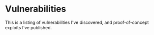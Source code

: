 # Vulnerabilities
This is a listing of vulnerabilities I've discovered, and proof-of-concept exploits I've published.
